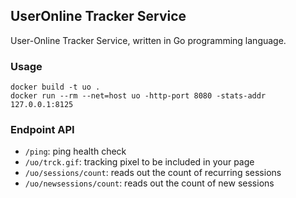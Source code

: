## UserOnline Tracker Service

User-Online Tracker Service, written in Go programming language.

### Usage

```
docker build -t uo .
docker run --rm --net=host uo -http-port 8080 -stats-addr 127.0.0.1:8125
```

### Endpoint API

* `/ping`: ping health check
* `/uo/trck.gif`: tracking pixel to be included in your page
* `/uo/sessions/count`: reads out the count of recurring sessions
* `/uo/newsessions/count`: reads out the count of new sessions
